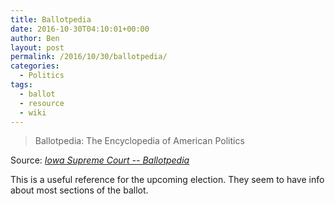 ```yaml
---
title: Ballotpedia
date: 2016-10-30T04:10:01+00:00
author: Ben
layout: post
permalink: /2016/10/30/ballotpedia/
categories:
  - Politics
tags:
  - ballot
  - resource
  - wiki
---
```

> Ballotpedia: The Encyclopedia of American Politics

Source: _[Iowa Supreme Court -- Ballotpedia](https://ballotpedia.org/Iowa_Supreme_Court)_

This is a useful reference for the upcoming election. They seem to have info about most sections of the ballot.